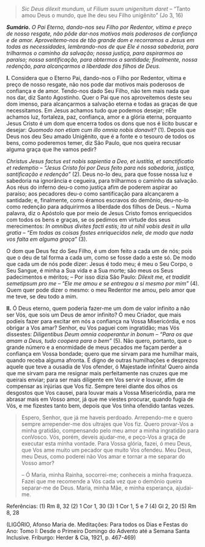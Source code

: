 > *Sic Deus dilexit mundum, ut Filium suum unigenitum daret* – “Tanto amou Deus o mundo, que lhe deu seu Filho unigênito” (Jo 3, 16)

***Sumário.** O Pai Eterno, dando-nos seu Filho por Redentor, vítima e preço de nosso resgate, não pôde dar-nos motivos mais poderosos de confiança e de amor. Aproveitemo-nos de tão grande dom e recorramos a Jesus em todas as necessidades, lembrando-nos de que Ele é nossa sabedoria, para trilharmos o caminho da salvação; nossa justiça, para aspirarmos ao paraíso; nossa santificação, para obtermos a santidade; finalmente, nossa redenção, para alcançarmos a liberdade dos filhos de Deus.*

**I.** Considera que o Eterno Pai, dando-nos o Filho por Redentor, vítima e preço de nosso resgate, não nos pode dar motivos mais poderosos de confiança e de amor. Tendo-nos dado Seu Filho, não tem mais nada que nos dar, diz Santo Agostinho. Quer o Pai que nos aproveitemos deste seu dom imenso, para alcançarmos a salvação eterna e todas as graças de que necessitamos. Em Jesus achamos tudo que podemos desejar; nEle achamos luz, fortaleza, paz, confiança, amor e a glória eterna, porquanto Jesus Cristo é um dom que encerra todos os dons que nos é lícito buscar e desejar: *Quomodo non etiam cum illo omnia nobis donavit?* (1). Depois que Deus nos deu Seu amado Unigênito, que é a fonte e o tesouro de todos os bens, como poderemos temer, diz São Paulo, que nos queira recusar alguma graça que lhe vamos pedir?

*Christus Jesus factus est nobis sapientia a Deo, et iustitia, et sanctificatio et redemptio – “Jesus Cristo foi por Deus feito para nós sabedoria, justiça, santificação e redenção”* (2). Deus no-lo deu, para que fosse nossa luz e sabedoria na ignorância e cegueira, para trilharmos o caminho da salvação. Aos réus do inferno deu-o como justiça afim de poderem aspirar ao paraíso; aos pecadores deu-o como santificação para alcançarem a santidade; e, finalmente, como éramos escravos do demônio, deu-no-lo como redenção para adquirirmos a liberdade dos filhos de Deus. – Numa palavra, diz o Apóstolo que por meio de Jesus Cristo fomos enriquecidos com todos os bens e graças, se os pedimos em virtude dos seus merecimentos: *In omnibus divites facti estis; ita ut nihil vobis desit in ulla gratia – “Em todas as coisas fostes enriquecidos nele, de modo que nada vos falta em alguma graça”* (3).

O dom que Deus fez do Seu Filho, é um dom feito a cada um de nós; pois que o deu de tal forma a cada um, como se fosse dado a este só. De modo que cada um de nós pode dizer: Jesus é todo meu; é meu o Seu Corpo, o Seu Sangue, é minha a Sua vida e a Sua morte; são meus os Seus padecimentos e méritos; – Por isso dizia São Paulo: *Dilexit me, et tradidit semetipsum pro me – “Ele me amou e se entregou a si mesmo por mim”* (4). Quem quer pode dizer o mesmo: o meu Redentor me amou, pelo amor que me teve, se deu todo a mim.

**II.** Ó Deus eterno, quem poderia fazer-me um dom de valor infinito a não ser Vós, que sois um Deus de amor infinito? Ó meu Criador, que mais podíeis fazer para excitar em nós a confiança na Vossa Misericórdia, e nos obrigar a Vos amar? Senhor, eu Vos paguei com ingratidão; mas Vós dissestes: *Diligentibus Deum omnia cooperantur in bonum – “Para os que amam a Deus, tudo coopera para o bem”* (5). Não quero, portanto, que o grande número e a enormidade de meus pecados me façam perder a confiança em Vossa bondade; quero que me sirvam para me humilhar mais, quando receba alguma afronta. É digno de outras humilhações e desprezos aquele que teve a ousadia de Vos ofender, ó Majestade infinita! Quero ainda que me sirvam para me resignar mais perfeitamente nas cruzes que me queirais enviar; para ser mais diligente em Vos servir e louvar, afim de compensar as injúrias que Vos fiz. Sempre terei diante dos olhos os desgostos que Vos causei, para louvar mais a Vossa Misericórdia, para me abrasar mais em Vosso amor, já que me viestes procurar, quando fugia de Vós, e me fizestes tanto bem, depois que Vos tinha ofendido tantas vezes.

> Espero, Senhor, que já me haveis perdoado. Arrependo-me e quero sempre arrepender-me dos ultrajes que Vos fiz. Quero provar-Vos a minha gratidão, compensando pelo meu amor a minha ingratidão para conVosco. Vós, porém, deveis ajudar-me, e peço-Vos a graça de executar esta minha vontade. Para Vossa glória, fazei, ó meu Deus, que Vos ame muito um pecador que muito Vos ofendeu. Meu Deus, meu Deus, como poderei não Vos amar e tornar a me separar do Vosso amor?
>
> – Ó Maria, minha Rainha, socorrei-me; conheceis a minha fraqueza. Fazei que me recomende a Vós cada vez que o demônio queira separar-me de Deus. Maria, minha Mãe, e minha esperança, ajudai-me.

Referências: (1) Rm 8, 32 (2) 1 Cor 1, 30 (3) 1 Cor 1, 5 e 7 (4) Gl 2, 20 (5) Rm 8, 28

(LIGÓRIO, Afonso Maria de. Meditações: Para todos os Dias e Festas do Ano: Tomo I: Desde o Primeiro Domingo do Advento até a Semana Santa Inclusive. Friburgo: Herder & Cia, 1921, p. 467-469)
